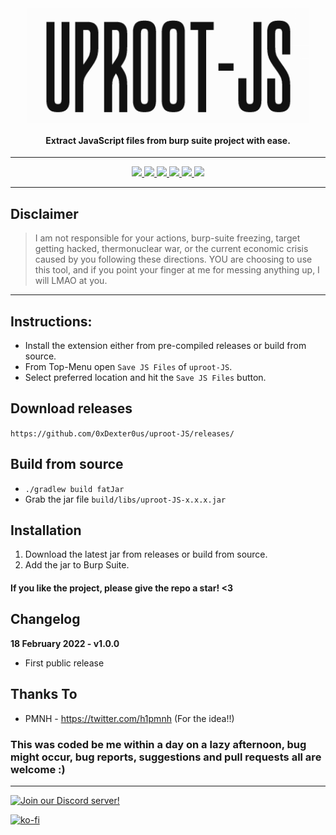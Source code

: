 <h1 align="center">
  <a href="https://github.com/0xDexter0us/uproot-JS/"><img src="https://raw.githubusercontent.com/0xDexter0us/uproot-JS/main/images/uproot-JS.png"  alt="uproot-JS" width="450" align="middle" style="vertical-align:top"></a>
</h1>

<h4 align="center">Extract JavaScript files from burp suite project with ease.</h4>


---

<p align="center">
  <a href="https://github.com/0xDexter0us/uproot-JS/releases">
    <img src="https://img.shields.io/github/release/0xDexter0us/uproot-JS.svg">
  </a>
  <a href="https://github.com/0xDexter0us/uproot-JS/releases">
    <img src="https://img.shields.io/github/downloads/0xDexter0us/uproot-JS/total?label=downloads&logo=github&color=inactive">
  </a>
  <a href="https://github.com/0xDexter0us/uproot-JS/">
      <img src="https://img.shields.io/github/stars/0xDexter0us/uproot-JS.svg?style=social&label=Stars">
  </a>
  <a href="https://github.com/0xDexter0us/uproot-JS/">
    <img src="https://img.shields.io/github/followers/0xDexter0us.svg?style=social&label=Follow">
  </a>
  <a href="https://twitter.com/intent/follow?screen_name=0xDexter0us">
      <img src="https://img.shields.io/twitter/follow/0xDexter0us.svg?style=social&label=Follow">
  </a>
  <a href="https://discord.gg/bugbounty">
      <img src="https://img.shields.io/badge/chat-on%20discord-7289da.svg">
  </a>

</p>

---
## Disclaimer
> I am not responsible for your actions, burp-suite freezing, target getting hacked, thermonuclear war, or the current economic crisis caused by you following these directions. YOU are choosing to use this tool, and if you point your finger at me for messing anything up, I will LMAO at you.

---


## Instructions:
 - Install the extension either from pre-compiled releases or build from source.
 - From Top-Menu open `Save JS Files` of `uproot-JS`.
 - Select preferred location and hit the `Save JS Files` button.



## Download releases
`https://github.com/0xDexter0us/uproot-JS/releases/`

## Build from source
* `./gradlew build fatJar`
* Grab the jar file `build/libs/uproot-JS-x.x.x.jar`

## Installation
1. Download the latest jar from releases or build from source.
2. Add the jar to Burp Suite.



#### If you like the project, please give the repo a star! <3



## Changelog


**18 February 2022 - v1.0.0**
 - First public release

## Thanks To

* PMNH - https://twitter.com/h1pmnh (For the idea!!)


### This was coded be me within a day on a lazy afternoon, bug might occur, bug reports, suggestions and pull requests all are welcome :)

-----

[![Join our Discord server!](https://invidget.switchblade.xyz/bugbounty)](http://discord.gg/bugbounty)

[![ko-fi](https://ko-fi.com/img/githubbutton_sm.svg)](https://ko-fi.com/Q5Q76ZT6K)
